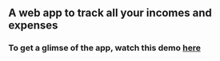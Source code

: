 ## A web app to track all your incomes and expenses

### To get a glimse of the app, watch this demo [here](https://wi-typingmaniac.netlify.com/) 
